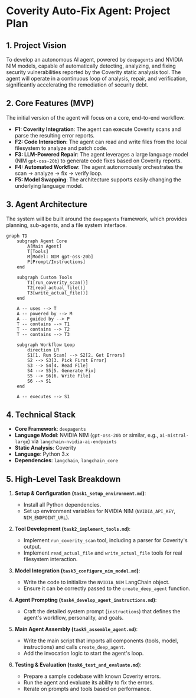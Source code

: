 # Coverity Auto-Fix Agent: Project Plan

## 1. Project Vision

To develop an autonomous AI agent, powered by `deepagents` and NVIDIA NIM models, capable of automatically detecting, analyzing, and fixing security vulnerabilities reported by the Coverity static analysis tool. The agent will operate in a continuous loop of analysis, repair, and verification, significantly accelerating the remediation of security debt.

## 2. Core Features (MVP)

The initial version of the agent will focus on a core, end-to-end workflow.

-   **F1: Coverity Integration**: The agent can execute Coverity scans and parse the resulting error reports.
-   **F2: Code Interaction**: The agent can read and write files from the local filesystem to analyze and patch code.
-   **F3: LLM-Powered Repair**: The agent leverages a large language model (NIM `gpt-oss-20b`) to generate code fixes based on Coverity reports.
-   **F4: Automated Workflow**: The agent autonomously orchestrates the scan -> analyze -> fix -> verify loop.
-   **F5: Model Swapping**: The architecture supports easily changing the underlying language model.

## 3. Agent Architecture

The system will be built around the `deepagents` framework, which provides planning, sub-agents, and a file system interface.

```mermaid
graph TD
    subgraph Agent Core
        A[Main Agent]
        T[Tools]
        M[Model: NIM gpt-oss-20b]
        P[Prompt/Instructions]
    end

    subgraph Custom Tools
        T1[run_coverity_scan()]
        T2[read_actual_file()]
        T3[write_actual_file()]
    end

    A -- uses --> T
    A -- powered by --> M
    A -- guided by --> P
    T -- contains --> T1
    T -- contains --> T2
    T -- contains --> T3

    subgraph Workflow Loop
        direction LR
        S1[1. Run Scan] --> S2[2. Get Errors]
        S2 --> S3[3. Pick First Error]
        S3 --> S4[4. Read File]
        S4 --> S5[5. Generate Fix]
        S5 --> S6[6. Write File]
        S6 --> S1
    end

    A -- executes --> S1

```

## 4. Technical Stack

-   **Core Framework**: `deepagents`
-   **Language Model**: NVIDIA NIM (`gpt-oss-20b` or similar, e.g., `ai-mistral-large`) via `langchain-nvidia-ai-endpoints`
-   **Static Analysis**: Coverity
-   **Language**: Python 3.x
-   **Dependencies**: `langchain`, `langchain_core`

## 5. High-Level Task Breakdown

1.  **Setup & Configuration (`task1_setup_environment.md`)**:
    -   Install all Python dependencies.
    -   Set up environment variables for NVIDIA NIM (`NVIDIA_API_KEY`, `NIM_ENDPOINT_URL`).

2.  **Tool Development (`task2_implement_tools.md`)**:
    -   Implement `run_coverity_scan` tool, including a parser for Coverity's output.
    -   Implement `read_actual_file` and `write_actual_file` tools for real filesystem interaction.

3.  **Model Integration (`task3_configure_nim_model.md`)**:
    -   Write the code to initialize the `NVIDIA_NIM` LangChain object.
    -   Ensure it can be correctly passed to the `create_deep_agent` function.

4.  **Agent Prompting (`task4_develop_agent_instructions.md`)**:
    -   Craft the detailed system prompt (`instructions`) that defines the agent's workflow, personality, and goals.

5.  **Main Agent Assembly (`task5_assemble_agent.md`)**:
    -   Write the main script that imports all components (tools, model, instructions) and calls `create_deep_agent`.
    -   Add the invocation logic to start the agent's loop.

6.  **Testing & Evaluation (`task6_test_and_evaluate.md`)**:
    -   Prepare a sample codebase with known Coverity errors.
    -   Run the agent and evaluate its ability to fix the errors.
    -   Iterate on prompts and tools based on performance.
